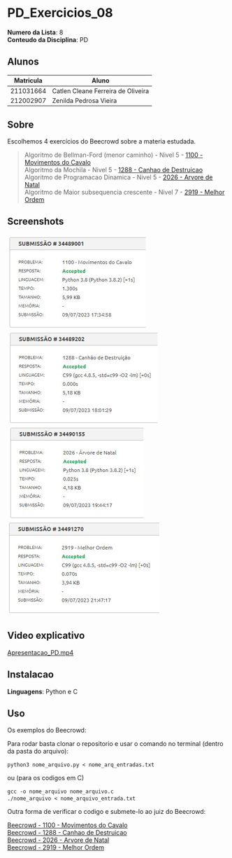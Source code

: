 # PD_Exercicios_08

**Numero da Lista**: 8<br>
**Conteudo da Disciplina**: PD<br>

## Alunos
| Matricula | Aluno                              |
| --------- | ---------------------------------- |
| 211031664 | Catlen Cleane Ferreira de Oliveira |
| 212002907 | Zenilda Pedrosa Vieira             |

## Sobre 
Escolhemos 4 exercícios do Beecrowd sobre a materia estudada. 

> Algoritmo de Bellman-Ford (menor caminho) - Nivel 5 - [1100 - Movimentos do Cavalo](1100/Beecrowd_1100_Movimentos_do_Cavalo.py)<br>
> Algoritmo da Mochila - Nivel 5 - [1288 - Canhao de Destruicao](1288/Beecrowd_1288_Canhao_de_Destruicao.c)<br>
> Algoritmo de Programacao Dinamica - Nivel 5 - [2026 - Arvore de Natal](2026/Beecrowd_2026_Arvore_de_Natal.py)<br>
> Algoritmo de Maior subsequencia crescente - Nivel 7 - [2919 - Melhor Ordem](2919/Beecrowd_2919_Melhor_Ordem.c)<br>

## Screenshots

![1100](1100/Submissao_Aceita_Beecrowd_1100_Movimentos_do_Cavalo.JPG)
![1288](1288/Submissao_Aceita_Beecrowd_1288_Canhao_de_Destruicao.JPG)<br>
![2026](2026/Submissao_Aceita_Beecrowd_2026_Arvore_de_Natal.JPG)
![2919](2919/Submissao_Aceita_Beecrowd_2919_Melhor_Ordem.JPG)<br>

## Video explicativo

[Apresentacao_PD.mp4](Apresentacao_PD.mp4)

## Instalacao 
**Linguagens**: Python  e C

## Uso 
Os exemplos do Beecrowd:

Para rodar basta clonar o repositorio e usar o comando no terminal (dentro da pasta do arquivo):

    python3 nome_arquivo.py < nome_arq_entradas.txt

ou (para os codigos em C)
    
    gcc -o nome_arquivo nome_arquivo.c
    ./nome_arquivo < nome_arquivo_entrada.txt

Outra forma de verificar o codigo e submete-lo ao juiz do Beecrowd:

[Beecrowd - 1100 - Movimentos do Cavalo](https://www.beecrowd.com.br/judge/pt/problems/view/1100)<br>
[Beecrowd - 1288 - Canhao de Destruicao](https://www.beecrowd.com.br/judge/pt/problems/view/1288)<br>
[Beecrowd - 2026 - Arvore de Natal](https://www.beecrowd.com.br/judge/pt/problems/view/2026)<br>
[Beecrowd - 2919 - Melhor Ordem](https://www.beecrowd.com.br/judge/pt/problems/view/2919)<br>


    
